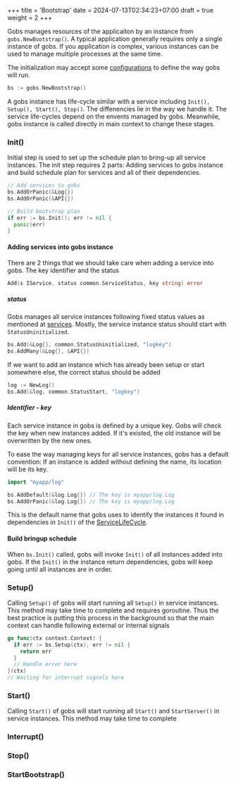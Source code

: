 +++
title = 'Bootstrap'
date = 2024-07-13T02:34:23+07:00
draft = true
weight = 2
+++

Gobs manages resources of the applicaiton by an instance from `gobs.NewBootstrap()`. A typical application generally requires only a single instance of gobs. If you application is complex, various instances can be used to manage multiple processes at the same time.

The initialization may accept some [configurations](../configuration/) to define the way gobs will run.

```go {style=tokyonight-night,filename=single.go}
bs := gobs.NewBootstrap()
```

A gobs instance has life-cycle similar with a service including `Init(), Setup(), Start(), Stop()`. The diffenencies lie in the way we handle it. The service life-cycles depend on the envents managed by gobs. Meanwhile, gobs instance is called directly in main context to change these stages.

### Init()
Initial step is used to set up the schedule plan to bring-up all service instances. The init step requires 2 parts: Adding services to gobs instance and build schedule plan for services and all of their dependencies.
```go {style=tokyonight-night,filename=single.go}
// Add services to gobs
bs.AddOrPanic(&Log{})
bs.AddOrPanic(&API{})

// Build bootstrap plan
if err := bs.Init(); err != nil {
  panic(err)
}
```

#### Adding services into gobs instance
There are 2 things that we should take care when adding a service into gobs. The key identifier and the status
```go {style=tokyonight-night}
Add(s IService, status common.ServiceStatus, key string) error
```
##### status
Gobs manages all service instances following fixed status values as mentioned at [services](../service/). 
Mostly, the service instance status should start with `StatusUninitialized`.
```go {style=tokyonight-night}
bs.Add(&Log{}, common.StatusUninitialized, "logkey")
bs.AddMany(&Log{}, &API{})
```
If we want to add an instance which has already been setup or start somewhere else, the correct status should be added
```go {style=tokyonight-night}
log := NewLog()
bs.Add(&log, common.StatusStart, "logkey")
```

##### Identifier - key
Each service instance in gobs is defined by a unique key. Gobs will check the key when new instances added. If it's existed, the old instance will be overwritten by the new ones.

To ease the way managing keys for all service instances, gobs has a default convention: If an instance is added without defining the name, its location will be its key.
```go {style=tokyonight-night}
import "myapp/log"

bs.AddDefault(&log.Log{}) // The key is myapp/log.Log
bs.AddOrPanic(&log.Log{}) // The key is myapp/log.Log
```
This is the default name that gobs uses to identify the instances it found in dependencies in `Init()` of the [ServiceLifeCycle](../service/01_service-life-cycle/).

#### Build bringup schedule
When `bs.Init()` called, gobs will invoke `Init()` of all instances added into gobs. If the `Init()` in the instance return dependencies, gobs will keep going until all instances are in order.

### Setup()
Calling `Setup()` of gobs will start running all `Setup()` in service instances. This method may take time to complete and requires goroutine. Thus the best practice is putting this process in the background so that the main context can handle following external or internal signals
```go {style=tokyonight-night}
go func(ctx context.Context) {
  if err := bs.Setup(ctx); err != nil {
    return err
  }
  // Handle error here
}(ctx)
// Waiting for interrupt signals here
```
### Start()
Calling `Start()` of gobs will start running all `Start()` and `StartServer()` in service instances. This method may take time to complete 
### Interrupt()
### Stop()
### StartBootstrap()
